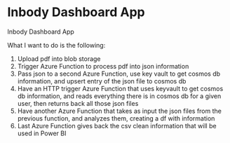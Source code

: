 # Inbody Dashboard App
 Inbody Dashboard App

What I want to do is the following:
1. Upload pdf into blob storage
2. Trigger Azure Function to process pdf into json information
3. Pass json to a second Azure Function, use key vault to get cosmos db information, and upsert entry of the json file to cosmos db
4. Have an HTTP trigger Azure Function that uses keyvault to get cosmos db information, and reads everything there is in cosmos db for a given user, then returns back all those json files
5. Have another Azure Function that takes as input the json files from the previous function, and analyzes them, creating a df with information
6. Last Azure Function gives back the csv clean information that will be used in Power BI